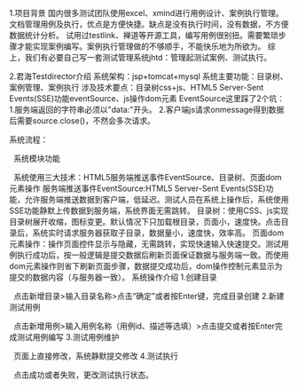 1.项目背景
国内很多测试团队使用excel、xmind进行用例设计、案例执行管理。文档管理用例及执行，优点是方便快捷。缺点是没有执行时间，没有数据，不方便数据统计分析。
试用过testlink、禅道等开源工具，编写用例很别扭。需要繁琐步骤才能实现案例编写。案例执行管理做的不够顺手，不能快乐地为所欲为。
综上，我们有必要自己写一套测试管理系统jhtd：管理起测试案例、测试执行。

2.君海Testdirector介绍
系统架构：jsp+tomcat+mysql
系统主要功能：目录树、案例管理、案例执行
涉及技术要点：目录树css+js、HTML5 Server-Sent Events(SSE)功能eventSource、js操作dom元素
EventSource这里踩了2个坑：
1.服务端返回的字符串必须以"data:"开头。
2.客户端js请求onmessage得到数据后需要source.close()，不然会多次请求。

系统流程：

 
系统模块功能

 
系统使用三大技术：HTML5服务端推送事件EventSource、目录树、页面dom元素操作
服务端推送事件EventSource:HTML5 Server-Sent Events(SSE)功能，允许服务端推送数据到客户端，低延迟。测试人员在系统上操作后，系统使用SSE功能静默上传数据到服务端，系统界面无需跳转。
目录树：使用CSS、js实现目录树展开收缩，图标变更。默认情况下只加载根目录，页面小，速度快。点击目录后，系统实时请求服务器获取子目录，数据量小，速度快，效率高。
页面dom元素操作：操作页面控件显示与隐藏，无需跳转，实现快速输入快速提交。测试用例执行成功后，按一般逻辑是提交数据后刷新页面保证数据与服务端一致。而使用dom元素操作则省下刷新页面步骤，数据提交成功后，dom操作控制元素显示为提交的数据内容（与服务器一致）。
系统操作介绍
1.创建目录

 
点击新增目录>输入目录名称>点击“确定”或者按Enter键，完成目录创建
2.新建测试用例

 
点击新增用例>输入用例名称（用例id、描述等选填）>点击提交或者按Enter完成测试用例编写
3.测试用例维护

 
页面上直接修改，系统静默提交修改
4.测试执行

 
点击成功或者失败，更改测试执行状态。
